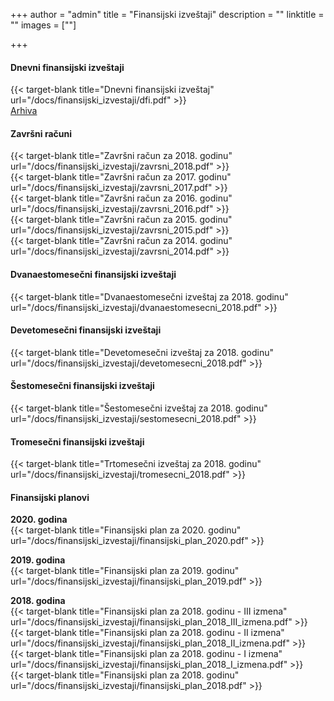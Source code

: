 +++
author = "admin"
title = "Finansijski izveštaji"
description = ""
linktitle = ""
images = [""]

+++

#### Dnevni finansijski izveštaji

{{< target-blank title="Dnevni finansijski izveštaj" url="/docs/finansijski_izvestaji/dfi.pdf" >}}  
[Arhiva](/documents/finansijski_izvestaji/arhiva)

#### Završni računi

{{< target-blank title="Završni račun za 2018. godinu" url="/docs/finansijski_izvestaji/zavrsni_2018.pdf" >}}  
{{< target-blank title="Završni račun za 2017. godinu" url="/docs/finansijski_izvestaji/zavrsni_2017.pdf" >}}  
{{< target-blank title="Završni račun za 2016. godinu" url="/docs/finansijski_izvestaji/zavrsni_2016.pdf" >}}  
{{< target-blank title="Završni račun za 2015. godinu" url="/docs/finansijski_izvestaji/zavrsni_2015.pdf" >}}  
{{< target-blank title="Završni račun za 2014. godinu" url="/docs/finansijski_izvestaji/zavrsni_2014.pdf" >}}

#### Dvanaestomesečni finansijski izveštaji

{{< target-blank title="Dvanaestomesečni izveštaj za 2018. godinu" url="/docs/finansijski_izvestaji/dvanaestomesecni_2018.pdf" >}}

#### Devetomesečni finansijski izveštaji

{{< target-blank title="Devetomesečni izveštaj za 2018. godinu" url="/docs/finansijski_izvestaji/devetomesecni_2018.pdf" >}}

#### Šestomesečni finansijski izveštaji

{{< target-blank title="Šestomesečni izveštaj za 2018. godinu" url="/docs/finansijski_izvestaji/sestomesecni_2018.pdf" >}}

#### Tromesečni finansijski izveštaji

{{< target-blank title="Trtomesečni izveštaj za 2018. godinu" url="/docs/finansijski_izvestaji/tromesecni_2018.pdf" >}}

#### Finansijski planovi

**2020. godina**  
{{< target-blank title="Finansijski plan za 2020. godinu" url="/docs/finansijski_izvestaji/finansijski_plan_2020.pdf" >}}

**2019. godina**  
{{< target-blank title="Finansijski plan za 2019. godinu" url="/docs/finansijski_izvestaji/finansijski_plan_2019.pdf" >}}

**2018. godina**  
{{< target-blank title="Finansijski plan za 2018. godinu - III izmena" url="/docs/finansijski_izvestaji/finansijski_plan_2018_III_izmena.pdf" >}}  
{{< target-blank title="Finansijski plan za 2018. godinu - II izmena" url="/docs/finansijski_izvestaji/finansijski_plan_2018_II_izmena.pdf" >}}  
{{< target-blank title="Finansijski plan za 2018. godinu - I izmena" url="/docs/finansijski_izvestaji/finansijski_plan_2018_I_izmena.pdf" >}}  
{{< target-blank title="Finansijski plan za 2018. godinu" url="/docs/finansijski_izvestaji/finansijski_plan_2018.pdf" >}}
